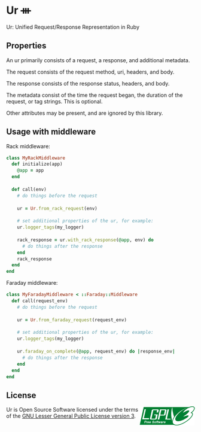 # Ur ᚒ

Ur: Unified Request/Response Representation in Ruby

## Properties

An ur primarily consists of a request, a response, and additional metadata.

The request consists of the request method, uri, headers, and body.

The response consists of the response status, headers, and body.

The metadata consist of the time the request began, the duration of the request, or tag strings. This is optional.

Other attributes may be present, and are ignored by this library.

## Usage with middleware

Rack middleware:

```ruby
class MyRackMiddleware
  def initialize(app)
    @app = app
  end

  def call(env)
    # do things before the request

    ur = Ur.from_rack_request(env)

    # set additional properties of the ur, for example:
    ur.logger_tags(my_logger)

    rack_response = ur.with_rack_response(@app, env) do
      # do things after the response
    end
    rack_response
  end
end
```

Faraday middleware:

```ruby
class MyFaradayMiddleware < ::Faraday::Middleware
  def call(request_env)
    # do things before the request

    ur = Ur.from_faraday_request(request_env)

    # set additional properties of the ur, for example:
    ur.logger_tags(my_logger)

    ur.faraday_on_complete(@app, request_env) do |response_env|
      # do things after the response
    end
  end
end
```

## License

[<img align="right" src="https://github.com/notEthan/ur/raw/master/resources/icons/LGPL-3.0.png">](https://www.gnu.org/licenses/lgpl-3.0.html)

Ur is Open Source Software licensed under the terms of the [GNU Lesser General Public License version 3](https://www.gnu.org/licenses/lgpl-3.0.html).
